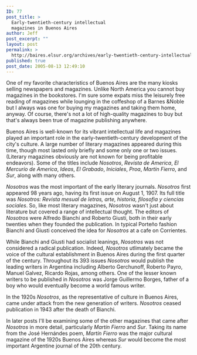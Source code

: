 ```yaml
---
ID: 77
post_title: >
  Early-twentieth-century intellectual
  magazines in Buenos Aires
author: Jeff
post_excerpt: ""
layout: post
permalink: >
  http://baires.elsur.org/archives/early-twentieth-century-intellectual-magazines-in-buenos-aires/
published: true
post_date: 2005-08-13 12:49:10
---
```

One of my favorite characteristics of Buenos Aires are the many kiosks selling newspapers and magazines.  Unlike North America you cannot buy magazines in the bookstores. I'm sure some expats miss the leisurely free reading of magazines while lounging in the coffeshop of a Barnes &Noble but I always was one for buying my magazines and taking them home, anyway. Of course, there's not a lot of high-quality magazines to buy but that's always been true of magazine publishing anywhere.

Buenos Aires is well-known for its vibrant intellectual life and magazines played an important role in the early-twentieth-century development of the city's culture.  A large number of literary magazines appeared during this time, though most lasted only briefly and some only one or two issues. (Literary magazines  obviously are not known for being  profitable endeavors). Some of the titles include <em>Nosotros</em>, <em>Revista de America</em>, <em>El Mercurio de America</em>, <em>Ideas</em>, <em>El Grabado</em>, <em>Iniciales</em>,  <em>Proa</em>, <em>Martín Fierro</em>, and <em>Sur</em>, along with many others.  

<em>Nosotros</em> was the most important of the early literary journals. <em>Nosotros</em> first appeared 98 years ago, having its first issue on August 1, 1907. Its full title was <em>Nosotros: Revista mesual de letras, arte, historia, filosofia y ciencias sociales</em>. So, like most literary magazines, <em>Nosotros</em> wasn't just about literature but covered a range of intellectual thought. The  editors of <em>Nosotros</em> were Alfredo Bianchi and Roberto Giusti, both in their early twenties when they founded the publication. In typical Porte&#241;o fashion Bianchi and Giusti conceived the idea for <em>Nosotros</em> at  a cafe on Corrientes. 

While Bianchi and Giusti had socialist leanings, <em>Nosotros</em> was not considered a radical publication. Indeed, <em>Nosotros</em> utlimately became the voice of the cultural establishment in Buenos Aires during the first quarter of the century. Throughout its 393 issues <em>Nosotros</em> would publish the leading writers in Argentina including Alberto Gerchunoff, Roberto Payro, Manuel Galvez, Ricardo Rojas, among others. One of the lesser known writers to be published in <em>Nosotros</em> was Jorge Guillermo Borges, father of a boy who would eventually become a world famous writer. 

In the 1920s <em>Nosotros</em>, as the representative of  culture in Buenos Aires, came under attack from the new generation of writers. <em>Nosotros</em> ceased publication in 1943 after the death of Bianchi. 

In later posts I'll be examining some of the other magazines that came after <em>Nosotros</em> in more detail, particularly <em>Martín Fierro</em> and <em>Sur</em>. Taking its name from the José Hernándes poem, <em>Martín Fierro</em> was the major cultural magazine of the 1920s Buenos Aires whereas <em>Sur</em> would become the most important Argentine journal of the 20th century.